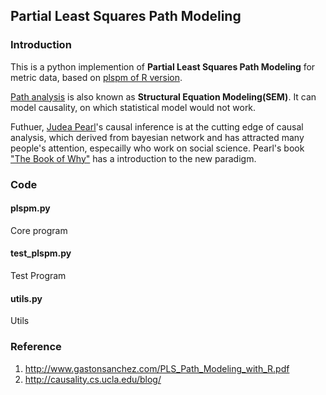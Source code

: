## Partial Least Squares Path Modeling

### Introduction

This is a python implemention of **Partial Least Squares Path Modeling** for metric data, 
based on [plspm of R version][R-plspm].

[Path analysis][PathAnalysis] is also known as **Structural Equation Modeling(SEM)**. 
It can model causality, on which statistical model would not work.

Futhuer, [Judea Pearl][JudeaPearl]'s causal inference is at the cutting edge of causal analysis, 
which derived from bayesian network and has attracted many people's attention, especailly who work on social science.
Pearl's book ["The Book of Why"][WHY] has a introduction to the new paradigm.

[R-plspm]: https://github.com/gastonstat/plspm
[PathAnalysis]: https://en.wikipedia.org/wiki/Path_analysis_(statistics)
[JudeaPearl]: http://bayes.cs.ucla.edu/home.htm
[WHY]: http://bayes.cs.ucla.edu/WHY/

### Code

#### plspm.py
Core program

#### test_plspm.py
Test Program

#### utils.py
Utils

### Reference

1. http://www.gastonsanchez.com/PLS_Path_Modeling_with_R.pdf
1. http://causality.cs.ucla.edu/blog/
